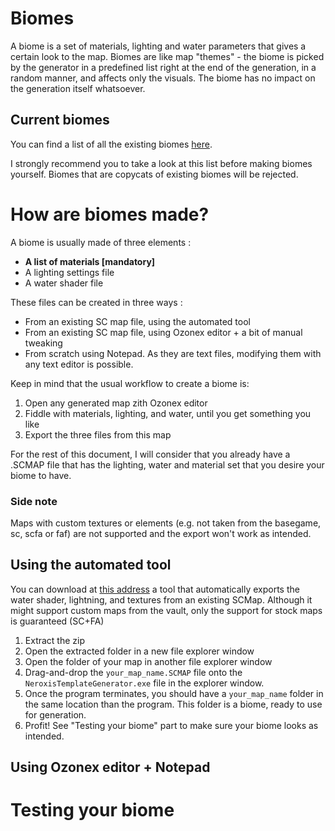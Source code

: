 # Biomes
A biome is a set of materials, lighting and water parameters that gives a certain look to the map.
Biomes are like map "themes" - the biome is picked by the generator in a predefined list right at the end of the generation, in a random manner, and affects only the visuals. The biome has no impact on the generation itself whatsoever.

## Current biomes
You can find a list of all the existing biomes [here](https://github.com/FAForever/Neroxis-Map-Generator/blob/master/current_biomes.md).

I strongly recommend you to take a look at this list before making biomes yourself. Biomes that are copycats of existing biomes will be rejected.

# How are biomes made?
A biome is usually made of three elements :
  - **A list of materials [mandatory]**
  - A lighting settings file
  - A water shader file

These files can be created in three ways :
  - From an existing SC map file, using the automated tool
  - From an existing SC map file, using Ozonex editor + a bit of manual tweaking
  - From scratch using Notepad. As they are text files, modifying them with any text editor is possible.

Keep in mind that the usual workflow to create a biome is:
 1) Open any generated map zith Ozonex editor
 2) Fiddle with materials, lighting, and water, until you get something you like
 3) Export the three files from this map

For the rest of this document, I will consider that you already have a .SCMAP file that has the lighting, water and material set that you desire your biome to have.

### Side note
Maps with custom textures or elements (e.g. not taken from the basegame, sc, scfa or faf) are not supported and the export won't work as intended.

## Using the automated tool
You can download at [this address](https://github.com/FAForever/Neroxis-Map-Generator/blob/develop/tools/NexTemplateGenerator_v4.zip) a tool that automatically exports the water shader, lightning, and textures from an existing SCMap. Although it might support custom maps from the vault, only the support for stock maps is guaranteed (SC+FA)

1. Extract the zip
2. Open the extracted folder in a new file explorer window
3. Open the folder of your map in another file explorer window
4. Drag-and-drop the `your_map_name.SCMAP` file onto the `NeroxisTemplateGenerator.exe` file in the explorer window.
5. Once the program terminates, you should have a `your_map_name` folder in the same location than the program. This folder is a biome, ready to use for generation.
6. Profit! See "Testing your biome" part to make sure your biome looks as intended.

## Using Ozonex editor + Notepad


# Testing your biome

